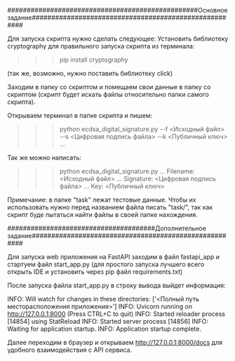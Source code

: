 #################################################Основное задание######################################################

Для запуска скрипта нужно сделать следующее:
Установить библиотеку cryptography для правильного запуска скрипта из терминала:

>>> pip install cryptography

(так же, возможно, нужно поставить библиотеку click)

Заходим в папку со скриптом и помещаем свои данные в папку со скриптом (скрипт будет искать файлы относительно папки
самого скрипта).

Открываем терминал в папке скрипта и пишем:

>>>python ecdsa_digital_signature.py --f <Исходный файл> --s <Цифровая подпись файла> --k <Публичный ключ>
...

Так же можно написать:
>>> python ecdsa_digital_signature.py
... Filename: <Исходный файл>
... Signature: <Цифровая подпись файла>
... Key: <Публичный ключ>

Примечание: в папке "task" лежат тестовые данные. Чтобы их использовать нужно перед названием файла писать "task/",
так как скрипт буде пытаться найти файлы в своей папке нахождения.

######################################Дополнительное задание######################################################

Для запуска web приложения на FastAPI заходим в файл fastapi_app и стартуем файл start_app.py
(для простого запуска лучшего всего открыть IDE и установить через pip файл requirements.txt)

После запуска файла start_app.py в строку вывода выйдет информация:

INFO:     Will watch for changes in these directories: ['<Полный путь месторасположения приложения>']
INFO:     Uvicorn running on http://127.0.0.1:8000 (Press CTRL+C to quit)
INFO:     Started reloader process [14854] using StatReload
INFO:     Started server process [14856]
INFO:     Waiting for application startup.
INFO:     Application startup complete.

Далее переходим в браузер и открываем http://127.0.0.1:8000/docs для удобного взаимодействия с API сервиса.






